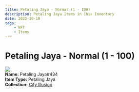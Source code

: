 ```yaml
---
title: Petaling Jaya - Normal (1 - 100)
description: Petaling Jaya Items in Chia Inventory
date: 2022-10-10
tags:
    - NFT
    - Items
---
```


# Petaling Jaya - Normal (1 - 100)
<div class="item_thumbnail">
<img loading="lazy" src="https://necvqswcm6nvgx46yp6jfs5whnsi7jlrnn4knuaylty7ohsd.arweave.net/aQV-YSsJnm1NfnsP8ksu2O2SPpXFreKbQGFzx9x5_DI"><br/>
<div><strong>Name:</strong> Petaling Jaya#434</div>
<div><strong>Item Type:</strong> Petaling Jaya</div>
<div><strong>Collection:</strong> <a href="https://www.spacescan.io/xch/nft/collection/col1lend2dcn558km4wcwta4xnkfv3xpcmlp9kyt0m909emvfxechlyqdl5ndg">City Illusion</a></div>
</div>

